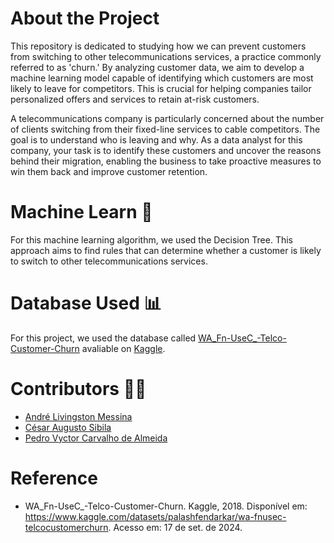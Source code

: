 # About the Project
This repository is dedicated to studying how we can prevent customers from switching to other telecommunications services, a practice commonly referred to as 'churn.' By analyzing customer data, we aim to develop a machine learning model capable of identifying which customers are most likely to leave for competitors. This is crucial for helping companies tailor personalized offers and services to retain at-risk customers.

A telecommunications company is particularly concerned about the number of clients switching from their fixed-line services to cable competitors. The goal is to understand who is leaving and why. As a data analyst for this company, your task is to identify these customers and uncover the reasons behind their migration, enabling the business to take proactive measures to win them back and improve customer retention.

# Machine Learn 🤖
For this machine learning algorithm, we used the Decision Tree. This approach aims to find rules that can determine whether a customer is likely to switch to other telecommunications services.

# Database Used 📊
For this project, we used the database called [WA_Fn-UseC_-Telco-Customer-Churn](https://www.kaggle.com/datasets/palashfendarkar/wa-fnusec-telcocustomerchurn) avaliable on [Kaggle](https://www.kaggle.com).

# Contributors 👨‍💻
- [André Livingston Messina](https://github.com/devdebdeb)
- [César Augusto Sibila](https://github.com/Czar210)
- [Pedro Vyctor Carvalho de Almeida](https://github.com/ppvyctor)

# Reference
- WA_Fn-UseC_-Telco-Customer-Churn. Kaggle, 2018. Disponível em: https://www.kaggle.com/datasets/palashfendarkar/wa-fnusec-telcocustomerchurn. Acesso em: 17 de set. de 2024.
